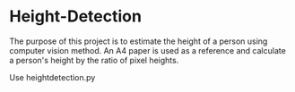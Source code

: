 # Height-Detection

The purpose of this project is to estimate the height of a person using computer vision method. 
An A4 paper is used as a reference and calculate a person's height by the ratio of pixel heights. 

Use heightdetection.py 

